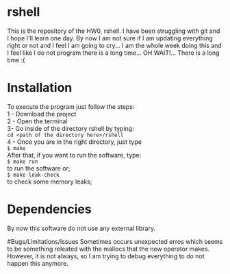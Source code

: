 # rshell
This is the repository of the HW0, rshell. I have been struggling with git and I hope I'll learn one day. By now I am not sure if I am updating everything right or not and I feel I am going to cry... I am the whole week doing this and I feel like I do not program there is a long time... OH WAIT!... There is a long time :( 

# Installation
To execute the program just follow the steps:
<br>1 - Download the project
<br>2 - Open the terminal
<br>3- Go inside of the directory rshell by typing:
<br>`cd <path of the directory here>/rshell`
<br>4 - Once you are in the right directory, just type 
<br>`$ make` 
<br>After that, if you want to run the software, type:
<br>`$ make run`
<br>to run the software or;
<br>`$ make leak-check`
<br>to check some memory leaks;

# Dependencies
By now this software do not use any external library.

#Bugs/Limitations/Issues
Sometimes occurs unexpected erros which seems to be something releated with the mallocs that the new operator makes. However, it is not always, so I am trying to debug everything to do not happen this anymore.


